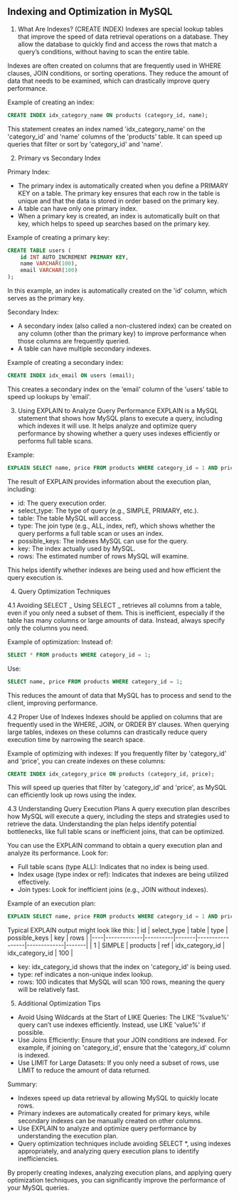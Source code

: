 ## Indexing and Optimization in MySQL

1. What Are Indexes? (CREATE INDEX)
   Indexes are special lookup tables that improve the speed of data retrieval operations on a database. They allow the database to quickly find and access the rows that match a query’s conditions, without having to scan the entire table.

Indexes are often created on columns that are frequently used in WHERE clauses, JOIN conditions, or sorting operations. They reduce the amount of data that needs to be examined, which can drastically improve query performance.

Example of creating an index:

```sql
CREATE INDEX idx_category_name ON products (category_id, name);
```

This statement creates an index named 'idx_category_name' on the 'category_id' and 'name' columns of the 'products' table. It can speed up queries that filter or sort by 'category_id' and 'name'.

2. Primary vs Secondary Index

Primary Index:

- The primary index is automatically created when you define a PRIMARY KEY on a table. The primary key ensures that each row in the table is unique and that the data is stored in order based on the primary key.
- A table can have only one primary index.
- When a primary key is created, an index is automatically built on that key, which helps to speed up searches based on the primary key.

Example of creating a primary key:

```sql
CREATE TABLE users (
    id INT AUTO_INCREMENT PRIMARY KEY,
    name VARCHAR(100),
    email VARCHAR(100)
);
```

In this example, an index is automatically created on the 'id' column, which serves as the primary key.

Secondary Index:

- A secondary index (also called a non-clustered index) can be created on any column (other than the primary key) to improve performance when those columns are frequently queried.
- A table can have multiple secondary indexes.

Example of creating a secondary index:

```sql
CREATE INDEX idx_email ON users (email);
```

This creates a secondary index on the 'email' column of the 'users' table to speed up lookups by 'email'.

3. Using EXPLAIN to Analyze Query Performance
   EXPLAIN is a MySQL statement that shows how MySQL plans to execute a query, including which indexes it will use. It helps analyze and optimize query performance by showing whether a query uses indexes efficiently or performs full table scans.

Example:

```sql
EXPLAIN SELECT name, price FROM products WHERE category_id = 1 AND price > 50;
```

The result of EXPLAIN provides information about the execution plan, including:

- id: The query execution order.
- select_type: The type of query (e.g., SIMPLE, PRIMARY, etc.).
- table: The table MySQL will access.
- type: The join type (e.g., ALL, index, ref), which shows whether the query performs a full table scan or uses an index.
- possible_keys: The indexes MySQL can use for the query.
- key: The index actually used by MySQL.
- rows: The estimated number of rows MySQL will examine.

This helps identify whether indexes are being used and how efficient the query execution is.

4. Query Optimization Techniques

4.1 Avoiding SELECT _
Using SELECT _ retrieves all columns from a table, even if you only need a subset of them. This is inefficient, especially if the table has many columns or large amounts of data. Instead, always specify only the columns you need.

Example of optimization:
Instead of:

```sql
SELECT * FROM products WHERE category_id = 1;
```

Use:

```sql
SELECT name, price FROM products WHERE category_id = 1;
```

This reduces the amount of data that MySQL has to process and send to the client, improving performance.

4.2 Proper Use of Indexes
Indexes should be applied on columns that are frequently used in the WHERE, JOIN, or ORDER BY clauses. When querying large tables, indexes on these columns can drastically reduce query execution time by narrowing the search space.

Example of optimizing with indexes:
If you frequently filter by 'category_id' and 'price', you can create indexes on these columns:

```sql
CREATE INDEX idx_category_price ON products (category_id, price);
```

This will speed up queries that filter by 'category_id' and 'price', as MySQL can efficiently look up rows using the index.

4.3 Understanding Query Execution Plans
A query execution plan describes how MySQL will execute a query, including the steps and strategies used to retrieve the data. Understanding the plan helps identify potential bottlenecks, like full table scans or inefficient joins, that can be optimized.

You can use the EXPLAIN command to obtain a query execution plan and analyze its performance. Look for:

- Full table scans (type ALL): Indicates that no index is being used.
- Index usage (type index or ref): Indicates that indexes are being utilized effectively.
- Join types: Look for inefficient joins (e.g., JOIN without indexes).

Example of an execution plan:

```sql
EXPLAIN SELECT name, price FROM products WHERE category_id = 1 AND price > 50;
```

Typical EXPLAIN output might look like this:
| id | select_type | table | type | possible_keys | key | rows |
|----|-------------|----------|-------|-----------------|-------------|-------|
| 1 | SIMPLE | products | ref | idx_category_id | idx_category_id | 100 |

- key: idx_category_id shows that the index on 'category_id' is being used.
- type: ref indicates a non-unique index lookup.
- rows: 100 indicates that MySQL will scan 100 rows, meaning the query will be relatively fast.

5. Additional Optimization Tips

- Avoid Using Wildcards at the Start of LIKE Queries: The LIKE '%value%' query can’t use indexes efficiently. Instead, use LIKE 'value%' if possible.
- Use Joins Efficiently: Ensure that your JOIN conditions are indexed. For example, if joining on 'category_id', ensure that the 'category_id' column is indexed.
- Use LIMIT for Large Datasets: If you only need a subset of rows, use LIMIT to reduce the amount of data returned.

Summary:

- Indexes speed up data retrieval by allowing MySQL to quickly locate rows.
- Primary indexes are automatically created for primary keys, while secondary indexes can be manually created on other columns.
- Use EXPLAIN to analyze and optimize query performance by understanding the execution plan.
- Query optimization techniques include avoiding SELECT \*, using indexes appropriately, and analyzing query execution plans to identify inefficiencies.

By properly creating indexes, analyzing execution plans, and applying query optimization techniques, you can significantly improve the performance of your MySQL queries.
